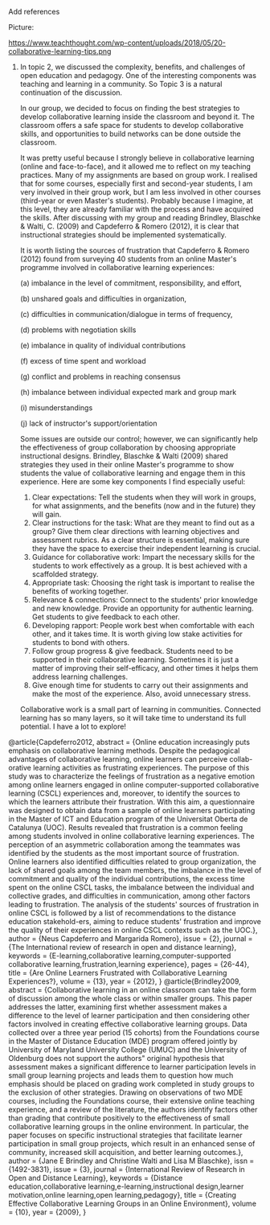 Add references



Picture:

https://www.teachthought.com/wp-content/uploads/2018/05/20-collaborative-learning-tips.png





1. In topic 2, we discussed the complexity, benefits, and challenges of open education and pedagogy. One of the interesting components was teaching and learning in a community. So Topic 3 is a natural continuation of the discussion.

   In our group, we decided to focus on finding the best strategies to develop collaborative learning inside the classroom and beyond it. The classroom offers a safe space for students to develop collaborative skills, and opportunities to build networks can be done outside the classroom.

   It was pretty useful because I strongly believe in collaborative learning (online and face-to-face), and it allowed me to reflect on my teaching practices. Many of my assignments are based on group work. I realised that for some courses, especially first and second-year students, I am very involved in their group work, but I am less involved in other courses (third-year or even Master's students). Probably because I imagine, at this level, they are already familiar with the process and have acquired the skills. After discussing with my group and reading Brindley, Blaschke & Walti, C. (2009) and Capdeferro & Romero  (2012), it is clear that instructional strategies should be implemented systematically. 

   It is worth listing the sources of frustration that Capdeferro & Romero  (2012) found from surveying 40 students from an online Master's programme involved in collaborative learning experiences:

   (a) imbalance in the level of commitment, responsibility, and effort, 

   (b) unshared goals and difficulties in organization, 

   (c) difficulties in communication/dialogue in terms of frequency, 

   (d) problems with negotiation skills

   (e) imbalance in quality of individual contributions

   (f) excess of time spent and workload

    (g) conflict and problems in reaching consensus

   (h) imbalance between individual expected mark and group mark

   (i) misunderstandings 

   (j) lack of instructor's support/orientation

   

   Some issues are outside our control; however, we can significantly help the effectiveness of group collaboration by choosing appropriate instructional designs. Brindley, Blaschke & Walti (2009) shared strategies they used in their online Master's programme to show students the value of collaborative learning and engage them in this experience. Here are some key components I find especially useful:

   1. Clear expectations: Tell the students when they will work in groups, for what assignments, and the benefits (now and in the future) they will gain.
   2. Clear instructions for the task: What are they meant to find out as a group? Give them clear directions with learning objectives and assessment rubrics. As a clear structure is essential, making sure they have the space to exercise their independent learning is crucial.
   3. Guidance for collaborative work: Impart the necessary skills for the students to work effectively as a group. It is best achieved with a scaffolded strategy.
   4. Appropriate task: Choosing the right task is important to realise the benefits of working together.
   5. Relevance & connections: Connect to the students' prior knowledge and new knowledge. Provide an opportunity for authentic learning. Get students to give feedback to each other.
   6. Developing rapport: People work best when comfortable with each other, and it takes time. It is worth giving low stake activities for students to bond with others.
   7. Follow group progress & give feedback. Students need to be supported in their collaborative learning. Sometimes it is just a matter of improving their self-efficacy, and other times it helps them address learning challenges.
   8. Give enough time for students to carry out their assignments and make the most of the experience. Also, avoid unnecessary stress.

   

   

   Collaborative work is a small part of learning in communities. Connected learning has so many layers, so it will take time to understand its full potential. I have a lot to explore!





@article{Capdeferro2012,
   abstract = {Online education increasingly puts emphasis on collaborative learning methods. Despite the pedagogical advantages of collaborative learning, online learners can perceive collab-orative learning activities as frustrating experiences. The purpose of this study was to characterize the feelings of frustration as a negative emotion among online learners engaged in online computer-supported collaborative learning (CSCL) experiences and, moreover, to identify the sources to which the learners attribute their frustration. With this aim, a questionnaire was designed to obtain data from a sample of online learners participating in the Master of ICT and Education program of the Universitat Oberta de Catalunya (UOC). Results revealed that frustration is a common feeling among students involved in online collaborative learning experiences. The perception of an asymmetric collaboration among the teammates was identified by the students as the most important source of frustration. Online learners also identified difficulties related to group organization, the lack of shared goals among the team members, the imbalance in the level of commitment and quality of the individual contributions, the excess time spent on the online CSCL tasks, the imbalance between the individual and collective grades, and difficulties in communication, among other factors leading to frustration. The analysis of the students' sources of frustration in online CSCL is followed by a list of recommendations to the distance education stakehold-ers, aiming to reduce students' frustration and improve the quality of their experiences in online CSCL contexts such as the UOC.},
   author = {Neus Capdeferro and Margarida Romero},
   issue = {2},
   journal = {The International review of research in open and distance learning},
   keywords = {E-learning,collaborative learning,computer-supported collaborative learning,frustration,learning experience},
   pages = {26-44},
   title = {Are Online Learners Frustrated with Collaborative Learning Experiences?},
   volume = {13},
   year = {2012},
}
@article{Brindley2009,
   abstract = {Collaborative learning in an online classroom can take the form of discussion among the whole class or within smaller groups. This paper addresses the latter, examining first whether assessment makes a difference to the level of learner participation and then considering other factors involved in creating effective collaborative learning groups. Data collected over a three year period (15 cohorts) from the Foundations course in the Master of Distance Education (MDE) program offered jointly by University of Maryland University College (UMUC) and the University of Oldenburg does not support the authors" original hypothesis that assessment makes a significant difference to learner participation levels in small group learning projects and leads them to question how much emphasis should be placed on grading work completed in study groups to the exclusion of other strategies. Drawing on observations of two MDE courses, including the Foundations course, their extensive online teaching experience, and a review of the literature, the authors identify factors other than grading that contribute positively to the effectiveness of small collaborative learning groups in the online environment. In particular, the paper focuses on specific instructional strategies that facilitate learner participation in small group projects, which result in an enhanced sense of community, increased skill acquisition, and better learning outcomes.},
   author = {Jane E Brindley and Christine Walti and Lisa M Blaschke},
   issn = {1492-3831},
   issue = {3},
   journal = {International Review of Research in Open and Distance Learning},
   keywords = {Distance education,collaborative learning,e-learning,instructional design,learner motivation,online learning,open learning,pedagogy},
   title = {Creating Effective Collaborative Learning Groups in an Online Environment},
   volume = {10},
   year = {2009},
}
